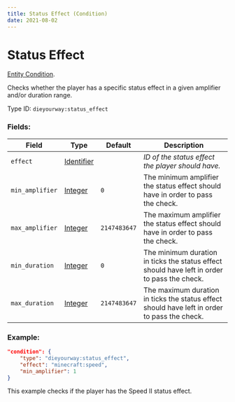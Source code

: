 ```yaml
---
title: Status Effect (Condition)
date: 2021-08-02
---
```

# Status Effect

[Entity Condition](../entity_conditions.md).

Checks whether the player has a specific status effect in a given amplifier and/or duration range.

Type ID: `dieyourway:status_effect`

### Fields:

Field  | Type | Default | Description
-------|------|---------|-------------
`effect` | [Identifier](../data_types/identifier.md) | | _ID of the status effect the player should have._
`min_amplifier` | [Integer](../data_types/integer.md) | `0` | The minimum amplifier the status effect should have in order to pass the check.
`max_amplifier` | [Integer](../data_types/integer.md) | `2147483647` | The maximum amplifier the status effect should have in order to pass the check.
`min_duration` | [Integer](../data_types/integer.md) | `0` | The minimum duration in ticks the status effect should have left in order to pass the check.
`max_duration` | [Integer](../data_types/integer.md) | `2147483647` | The maximum duration in ticks the status effect should have left in order to pass the check.

### Example:
```json
"condition": {
    "type": "dieyourway:status_effect",
    "effect": "minecraft:speed",
    "min_amplifier": 1
}
```
This example checks if the player has the Speed II status effect.